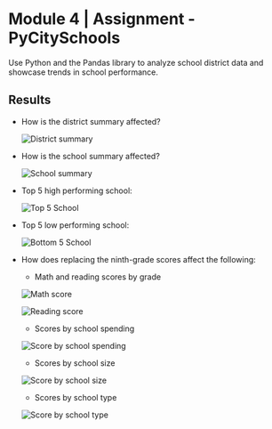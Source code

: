 # Module 4 | Assignment - PyCitySchools

Use Python and the Pandas library to analyze school district data and showcase trends in school performance.

## Results

- How is the district summary affected?

  ![District summary](./district_summary.png)

- How is the school summary affected?

  ![School summary](./school_summary.png)

- Top 5 high performing school:

  ![Top 5 School](./top_5.png)

- Top 5 low performing school:

  ![Bottom 5 School](./bottom_5.png)

- How does replacing the ninth-grade scores affect the following:

  - Math and reading scores by grade

  ![Math score](./mathbygrade.png)

  ![Reading score](./readingbygrade.png)

  - Scores by school spending

  ![Score by school spending](./scorebyspending.png)

  - Scores by school size

  ![Score by school size](./scorebyschoolsize.png)

  - Scores by school type

  ![Score by school type](./scorebyschooltype.png)
